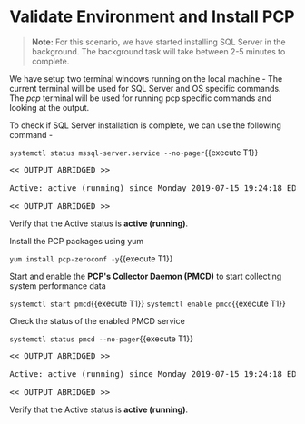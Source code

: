 # Validate Environment and Install PCP

>**Note:** For this scenario, we have started installing SQL Server in the background. The background task will take between 2-5 minutes to complete. 

We have setup two terminal windows running on the local machine - The current terminal will be used for SQL Server and OS specific commands. The *pcp* terminal will be used for running pcp specific commands and looking at the output.

To check if SQL Server installation is complete, we can use the following command -

`systemctl status mssql-server.service --no-pager`{{execute T1}}

<pre class="file">
<< OUTPUT ABRIDGED >>

Active: active (running) since Monday 2019-07-15 19:24:18 EDT; 3h 59min left

<< OUTPUT ABRIDGED >>
</pre>

Verify that the Active status is __active (running)__.

Install the PCP packages using yum 

`yum install pcp-zeroconf -y`{{execute T1}}

Start and enable the __PCP's Collector Daemon (PMCD)__ to start collecting system performance data 

`systemctl start pmcd`{{execute T1}}
`systemctl enable pmcd`{{execute T1}}

Check the status of the enabled PMCD service 

`systemctl status pmcd --no-pager`{{execute T1}}

<pre class="file">
<< OUTPUT ABRIDGED >>

Active: active (running) since Monday 2019-07-15 19:24:18 EDT; 3h 59min left

<< OUTPUT ABRIDGED >>
</pre>

Verify that the Active status is __active (running)__.
